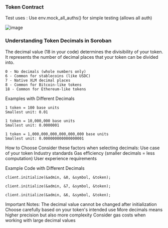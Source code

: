 ### Token Contract

Test uses : Use env.mock_all_auths() for simple testing (allows all auth)

![image](https://github.com/user-attachments/assets/0649f288-75a7-42e3-a174-33efd5e66668)

### Understanding Token Decimals in Soroban
The decimal value (18 in your code) determines the divisibility of your token. 
It represents the number of decimal places that your token can be divided into.

```Common Decimal Values
0 - No decimals (whole numbers only)
6 - Common for stablecoins (like USDC)
7 - Native XLM decimal places
8 - Common for Bitcoin-like tokens
18 - Common for Ethereum-like tokens
```

Examples with Different Decimals
```Decimal: 2
1 token = 100 base units
Smallest unit: 0.01
```

```Decimal: 7 (XLM standard)
1 token = 10,000,000 base units
Smallest unit: 0.0000001
```

```Decimal: 18 (Your current setting)
1 token = 1,000,000,000,000,000,000 base units
Smallest unit: 0.000000000000000001
```


How to Choose
Consider these factors when selecting decimals:
Use case of your token
Industry standards
Gas efficiency (smaller decimals = less computation)
User experience requirements

Example Code with Different Decimals
```// For a whole number token
client.initialize(&admin, &0, &symbol, &token);
```

```// For an XLM-like token
client.initialize(&admin, &7, &symbol, &token);
```
```// For a stablecoin-like token
client.initialize(&admin, &6, &symbol, &token);
```


Important Notes:
The decimal value cannot be changed after initialization
Choose carefully based on your token's intended use
More decimals means higher precision but also more complexity
Consider gas costs when working with large decimal values

